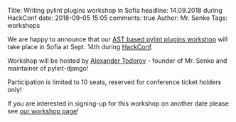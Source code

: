 Title: Writing pylint plugins workshop in Sofia
headline: 14.09.2018 during HackConf
date: 2018-09-05 15:05
comments: true
Author: Mr. Senko
Tags: workshops

We are happy to announce that our
[AST based pylint plugins workshop]({filename}pages/pylint-workshop.markdown)
will take place in Sofia at Sept. 14th during
[HackConf](https://www.hackconf.bg/bg/#program).

Workshop will be hosted by [Alexander Todorov](http://atodorov.org) - founder of
Mr. Senko and maintainer of pylint-django!

Participation is limited to 10 seats, reserved for conference ticket holders only!

If you are interested in signing-up for this workshop on another date please see
[our workshop page]({filename}pages/pylint-workshop.markdown)!
